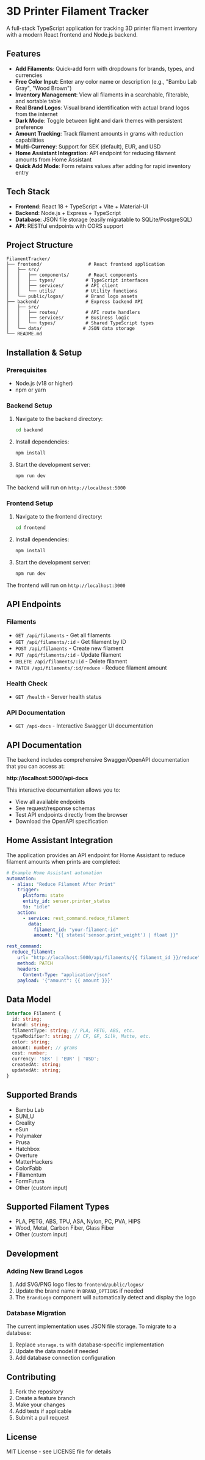 # 3D Printer Filament Tracker

A full-stack TypeScript application for tracking 3D printer filament inventory with a modern React frontend and Node.js backend.

## Features

- **Add Filaments**: Quick-add form with dropdowns for brands, types, and currencies
- **Free Color Input**: Enter any color name or description (e.g., "Bambu Lab Gray", "Wood Brown")
- **Inventory Management**: View all filaments in a searchable, filterable, and sortable table
- **Real Brand Logos**: Visual brand identification with actual brand logos from the internet
- **Dark Mode**: Toggle between light and dark themes with persistent preference
- **Amount Tracking**: Track filament amounts in grams with reduction capabilities
- **Multi-Currency**: Support for SEK (default), EUR, and USD
- **Home Assistant Integration**: API endpoint for reducing filament amounts from Home Assistant
- **Quick Add Mode**: Form retains values after adding for rapid inventory entry

## Tech Stack

- **Frontend**: React 18 + TypeScript + Vite + Material-UI
- **Backend**: Node.js + Express + TypeScript
- **Database**: JSON file storage (easily migratable to SQLite/PostgreSQL)
- **API**: RESTful endpoints with CORS support

## Project Structure

```
FilamentTracker/
├── frontend/                 # React frontend application
│   ├── src/
│   │   ├── components/       # React components
│   │   ├── types/           # TypeScript interfaces
│   │   ├── services/        # API client
│   │   └── utils/           # Utility functions
│   └── public/logos/        # Brand logo assets
├── backend/                 # Express backend API
│   ├── src/
│   │   ├── routes/          # API route handlers
│   │   ├── services/        # Business logic
│   │   └── types/           # Shared TypeScript types
│   └── data/               # JSON data storage
└── README.md
```

## Installation & Setup

### Prerequisites

- Node.js (v18 or higher)
- npm or yarn

### Backend Setup

1. Navigate to the backend directory:
   ```bash
   cd backend
   ```

2. Install dependencies:
   ```bash
   npm install
   ```

3. Start the development server:
   ```bash
   npm run dev
   ```

The backend will run on `http://localhost:5000`

### Frontend Setup

1. Navigate to the frontend directory:
   ```bash
   cd frontend
   ```

2. Install dependencies:
   ```bash
   npm install
   ```

3. Start the development server:
   ```bash
   npm run dev
   ```

The frontend will run on `http://localhost:3000`

## API Endpoints

### Filaments

- `GET /api/filaments` - Get all filaments
- `GET /api/filaments/:id` - Get filament by ID
- `POST /api/filaments` - Create new filament
- `PUT /api/filaments/:id` - Update filament
- `DELETE /api/filaments/:id` - Delete filament
- `PATCH /api/filaments/:id/reduce` - Reduce filament amount

### Health Check

- `GET /health` - Server health status

### API Documentation

- `GET /api-docs` - Interactive Swagger UI documentation

## API Documentation

The backend includes comprehensive Swagger/OpenAPI documentation that you can access at:

**http://localhost:5000/api-docs**

This interactive documentation allows you to:
- View all available endpoints
- See request/response schemas
- Test API endpoints directly from the browser
- Download the OpenAPI specification

## Home Assistant Integration

The application provides an API endpoint for Home Assistant to reduce filament amounts when prints are completed:

```yaml
# Example Home Assistant automation
automation:
  - alias: "Reduce Filament After Print"
    trigger:
      platform: state
      entity_id: sensor.printer_status
      to: "idle"
    action:
      - service: rest_command.reduce_filament
        data:
          filament_id: "your-filament-id"
          amount: "{{ states('sensor.print_weight') | float }}"

rest_command:
  reduce_filament:
    url: "http://localhost:5000/api/filaments/{{ filament_id }}/reduce"
    method: PATCH
    headers:
      Content-Type: "application/json"
    payload: '{"amount": {{ amount }}}'
```

## Data Model

```typescript
interface Filament {
  id: string;
  brand: string;
  filamentType: string; // PLA, PETG, ABS, etc.
  typeModifier?: string; // CF, GF, Silk, Matte, etc.
  color: string;
  amount: number; // grams
  cost: number;
  currency: 'SEK' | 'EUR' | 'USD';
  createdAt: string;
  updatedAt: string;
}
```

## Supported Brands

- Bambu Lab
- SUNLU
- Creality
- eSun
- Polymaker
- Prusa
- Hatchbox
- Overture
- MatterHackers
- ColorFabb
- Fillamentum
- FormFutura
- Other (custom input)

## Supported Filament Types

- PLA, PETG, ABS, TPU, ASA, Nylon, PC, PVA, HIPS
- Wood, Metal, Carbon Fiber, Glass Fiber
- Other (custom input)

## Development

### Adding New Brand Logos

1. Add SVG/PNG logo files to `frontend/public/logos/`
2. Update the brand name in `BRAND_OPTIONS` if needed
3. The `BrandLogo` component will automatically detect and display the logo

### Database Migration

The current implementation uses JSON file storage. To migrate to a database:

1. Replace `storage.ts` with database-specific implementation
2. Update the data model if needed
3. Add database connection configuration

## Contributing

1. Fork the repository
2. Create a feature branch
3. Make your changes
4. Add tests if applicable
5. Submit a pull request

## License

MIT License - see LICENSE file for details
